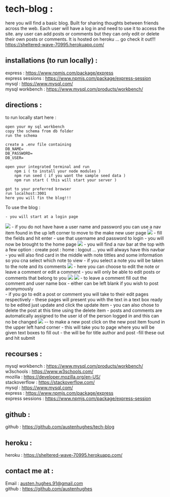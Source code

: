 # tech-blog :

here you will find a basic blog. Built for sharing thoughts between friends across the web. Each user will have a log in and need to use it to access the site. any user can add posts or comments but they can only edit or delete their own posts or comments. It is hosted on heroku ... go check it out!!! https://sheltered-wave-70995.herokuapp.com/

## installations (to run locally) :

express : https://www.npmjs.com/package/express <br />
express sessions : https://www.npmjs.com/package/express-session <br />
mysql : https://www.mysql.com/ <br />
mysql workbench : https://www.mysql.com/products/workbench/ <br />

## directions :

to run locally start here :

    open your my sql workbench 
    copy the schema from db folder 
    run the schema 

    create a .env file containing
    DB_NAME=
    DB_PASSWORD=
    DB_USER=

    open your integrated terminal and run 
        npm i ( to install your node modules )
        npm run seed ( if you want the sample seed data )
        npm run start ( this will start your server )

    got to your preferred browser 
    run localhost:3001 
    here you will fin the blog!!!

To use the blog :

    - you will start at a login page
![](assets/login.png)
    - if you do not have have a user name and password you can use a nav item found in the up left corner to move to the make new user page
![](assets/newUser.png)
    - fill the fields and hit enter
    - use that username and password to login
    - you will now be brought to the home page
![](assets/homePage.png)
    - you will find a nav bar at the top with a few option : create post : home : logout ... you will always have this navbar
    - you will also find card in the middle with note tittles and some information so you cna select which note to view
    - if you select a note you will be taken to the note and its comments 
![](assets/viewPost.png)
    - here you can choose to edit the note or leave a comment or edit a comment 
    - you will only be able to edit posts or comments that belong to you 
![](assets/editPost.png) ![](assets/editComment.png)
    - to leave a comment fill out the comment and user name box 
        - either can be left blank if you wish to post anonymously  
    - if you go to edit a post or comment you will take to their edit pages respectively 
    - these pages will present you with the text in a text box ready to be edited just update and click the update item 
    - you can also chose to delete the post at this time using the delete item 
    - posts and comments are automatically assigned to the user id of the person logged in and this can no be changed 
![](assets/makeNewPost.png)
    -- to make a new post click on the new post item found in the upper left hand corner 
    - this will take you to page where you will be given text boxes to fill out
        - the will be for title author and post 
    -fill these out and hit submit

## recourses :

mysql workbench : https://www.mysql.com/products/workbench/ <br />
w3schools : https://www.w3schools.com/ <br />
mozilla : https://developer.mozilla.org/en-US/ <br />
stackoverflow : https://stackoverflow.com/ <br />
mysql : https://www.mysql.com/ <br />
express : https://www.npmjs.com/package/express <br />
express sessions : https://www.npmjs.com/package/express-session <br />

## github :

github : https://github.com/austenhughes/tech-blog

## heroku : 

heroku : https://sheltered-wave-70995.herokuapp.com/

## contact me at :

Email : austen.hughes.91@gmail.com <br />
github : https://github.com/austenhughes <br />